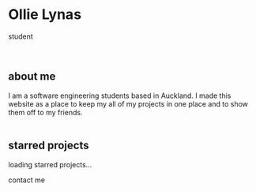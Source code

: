 <!-- no index -->
<style>
h2 {
    font-size: 1.5em;
}
</style>
# Ollie Lynas
student

<br>

<div class="info-box">
<h2>about me</h2>
I am a software engineering students based in Auckland. I made this website as a place to keep my all of my projects in one place and to show them off to my friends. 
</div>
<br>
<div class="info-box">
<h2> starred projects</h2>
loading starred projects...
</div>

<a id = "md_files/about me/links.md" class="link" onclick = "window.load_md(this.id);">contact me</a>
